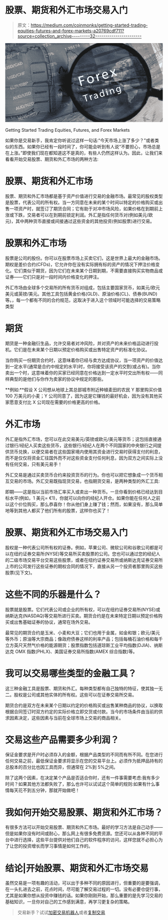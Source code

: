 # 股票、期货和外汇市场交易入门

> 原文：<https://medium.com/coinmonks/getting-started-trading-equities-futures-and-forex-markets-a20769cdf711?source=collection_archive---------32----------------------->

![](img/6a883945d8f1f9a2043369f97986f941.png)

Getting Started Trading Equities, Futures, and Forex Markets

如果你是交易新手，我肯定你听说过这样一句话:“今天市场上涨了多少？”或者类似的东西。如果你已经有一段时间了，你可能会听到有人说“不要担心，市场总是在上涨。”即使我们现在都知道这不是真的，有些人仍然这样认为。因此，让我们来看看开始交易股票、期货和外汇市场的两种方法:

# 股票、期货和外汇市场

股票、期货和外汇市场都是基于资产价值进行交易的金融市场。最常见的股权类型是股票，代表公司的所有权。当一方同意在未来的某个时间以特定的价格购买或出售一项资产时，就签订了期货合同；它有助于对冲市场风险，如果价格在到期前上涨或下跌，交易者可以在到期前锁定利润。外汇是指任何货币对(例如美元/欧元)，其中两种货币直接或间接通过这些资金的其他投资(例如股票)进行交易。

# 股票和外汇市场

股票是公司的股份。你可以在股票市场上买卖它们，这是世界上最大的金融市场。期权是差价合约(CFDs)，它允许你在没有实际拥有标的资产的情况下押注价格变化。它们类似于期货，因为它们在未来某个日期到期，不需要直接购买实物商品或证券——它们只是对一段时间内价格变化的押注。

外汇市场由全球多个交易所的所有货币对组成，包括主要国家货币，如美元/欧元美元或英镑/美元。其他工具包括黄金价格(GLD)、原油价格(CL)、债券(BUND)等。，每一个都有不同的合约规范，这取决于进入这个领域时可能选择的交易策略类型

# 期货

期货是一种金融衍生品，允许交易者对冲风险，并对资产的未来价格运动进行投机。它们是在未来某个日期以预定价格购买或出售特定资产的标准化协议。

当你购买一份期货合约时，这意味着你已经与卖方达成协议，当一项资产的价值达到一定水平(通常是合约中规定的水平)时，你将接受该资产的交割(或占有)。当你卖出一个时，这意味着你的买家已经同意在价格达到一定水平时交出所有权——同样典型的是他们与你作为卖家的协议中规定的那些。

**例如:**假设 X 公司想从地球上其总部城市附近种植麦田的农民 Y 那里购买价值 100 万美元的小麦；Y 公司同意了，因为这是它赚钱的最好机会，因为没有其他买家愿意支付比 X 公司现在需要的价格更高的价格。

# 外汇市场

外汇是指外汇市场，您可以在此交易美元/英镑或欧元/美元等货币；这包括直接通过银行/经纪人买卖这些货币，这些银行/经纪人在两个不同国家的中央银行之间提供货币兑换，以便交易者在这些国家境内使用其资金进行交易时获得支付的利息，而不是仅仅将资金汇往国外而不对这些资金支付任何利息，因为双方之间实际上没有任何交易，只有美元易手！

外汇交易是通过买卖货币合约来投资货币的行为。你也可以把它想象成一个货币相互交易的市场。外汇交易既指现货交易，也指期货交易，是两种类型的外汇工具:

即期——这是指以当前市场汇率买入或卖出一种货币。一旦你看到价格已经达到目标水平(例如，1 美元= €1)，你就可以向你的经纪人开仓。如果你能在任何人之前以这个价位购买，那么恭喜你！你从他们身上赚了钱；然而，如果没有，那么简单地等到其他人都买了他们所有的股票，这样你也买了！

# 股票、期货和外汇市场交易入门

股权是一种代表公司所有权的证券。例如，苹果公司、微软公司和谷歌公司都是可以在纽约证券交易所(NYSE)等交易所买卖股票的公司。您也可以通过您的经纪人的二级市场交易平台交易这些股票，或者在纽约证券交易所或纳斯达克证券交易所上市的公司发行这些证券的期权合同的情况下，直接从另一个投资者那里购买这些股票(见下文)。

# 这些不同的乐器是什么？

股票就是股票。它们代表公司或企业的所有权，可以在纽约证券交易所(NYSE)或纳斯达克(NASDAQ)等交易所进行买卖。期货合约是在未来特定日期以预定价格购买或出售基础证券的协议，通常在场外交易。

最常见的期货合约是玉米、小麦和大豆；它们也用于金属，如金和银；欧元/美元等外币；原油等大宗商品；像政府债券这样的利率产品；包括每桶石油价格和每千立方英尺天然气价格的能源期货；股票指数包括道琼斯工业平均指数(DJIA)、纳斯达克 OMX 指数(PHLX)、美国证券交易所指数(AMEX 综合指数)等。

# 我可以交易哪些类型的金融工具？

这三种金融工具是股票、期货和外汇。每种类型都有自己独特的特征，使其独一无二。股权是公司或其他实体的所有权。这些可以在证券交易所交易。

期货合约是双方在未来某个日期以约定的价格购买或出售某种商品的协议，以换取根据合同签订时双方约定的实际价格立即交货或付款。当今的市场条件由当前的供求因素决定，这些因素与当前在全球市场上交易的商品相关。

# 交易这些产品需要多少利润？

保证金要求是开户时必须存入的金额，根据产品类型的不同而有所不同。在您进行任何交易之前，最低保证金要求将显示在您的交易平台上。必须作为抵押品持有的总股本的百分比也因工具而异，但通常在 2%到 5%之间。

除了这两个因素，在决定某个产品是否适合你时，还有一件事需要考虑:我有多少时间？如果其他方法都失败了，那么也许可以试试这个简单的规则:如果有什么事情每天花不到五分钟，那就开始做吧！

# 我如何开始交易股票、期货和外汇市场？

有很多方法可以开始交易股票、期货和外汇市场。最好的学习方法是自己动手——但是如果你没有时间或耐心，那么网上有很多免费资源。您还可以从各种不同的平台中进行选择，这些平台提供对他们自己的软件程序的访问，这样您就不必担心为了让您的投资增长而学习事情是如何工作的。

# 结论|开始股票、期货和外汇市场交易

虽然交易是一项有趣的活动，可以出于多种不同的原因进行，但重要的是要强调，在一头扎进去之前，花点时间，尽可能了解交易过程的一切。没有必要仓促行事，尤其是如果你想从投资中赚钱的话。如果你刚刚开始，那么重要的是先学习交易的基础知识，一旦你对自己的工作感到满意，再学习更复杂的策略。

> 交易新手？试试[加密交易机器人](/coinmonks/crypto-trading-bot-c2ffce8acb2a)或者[复制交易](/coinmonks/top-10-crypto-copy-trading-platforms-for-beginners-d0c37c7d698c)